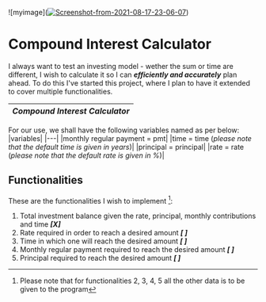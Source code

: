 ![myimage](<a href="https://ibb.co/qkk4hg8"><img src="https://i.ibb.co/hDDnrdN/Screenshot-from-2021-08-17-23-06-07.png" alt="Screenshot-from-2021-08-17-23-06-07" border="0"></a>)

Compound Interest Calculator
=

I always want to test an investing model - wether the sum or time are different, I wish to calculate it so I can ***efficiently and accurately*** plan ahead.
To do this I've started this project, where I plan to have it extended to cover multiple functionalities.


|***Compound Interest Calculator***|
-|

For our use, we shall have the following variables named as per below:
|variables|
|---|
|monthly regular payment  = pmt|
|time = time (*please note that the default time is given in years*)|
|principal = principal|
|rate = rate (*please note that the default rate is given in %*)|




Functionalities
-
These are the functionalities I wish to implement [^1]:
1) Total investment balance given the rate, principal, monthly contributions and time   ***[X]***
2) Rate required in order to reach a desired amount ***[ ]***
3) Time in which one will reach the desired amount ***[ ]***
4) Monthly regular payment required to reach the desired amount ***[ ]***
5) Principal required to reach the desired amount ***[ ]***

[^1]: Please note that for functionalities 2, 3, 4, 5 all the other data is to be given to the program
